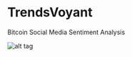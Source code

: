 TrendsVoyant
============

Bitcoin Social Media Sentiment Analysis

![alt tag](https://raw.github.com/tunafish0805/TrendsVoyant/branch/Workflow.png)
